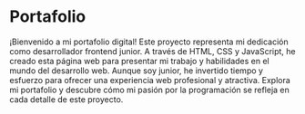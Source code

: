 # Portafolio

¡Bienvenido a mi portafolio digital! Este proyecto representa mi dedicación como desarrollador frontend junior. A través de HTML, CSS y JavaScript, he creado esta página web para presentar mi trabajo y habilidades en el mundo del desarrollo web. Aunque soy junior, he invertido tiempo y esfuerzo para ofrecer una experiencia web profesional y atractiva. Explora mi portafolio y descubre cómo mi pasión por la programación se refleja en cada detalle de este proyecto.